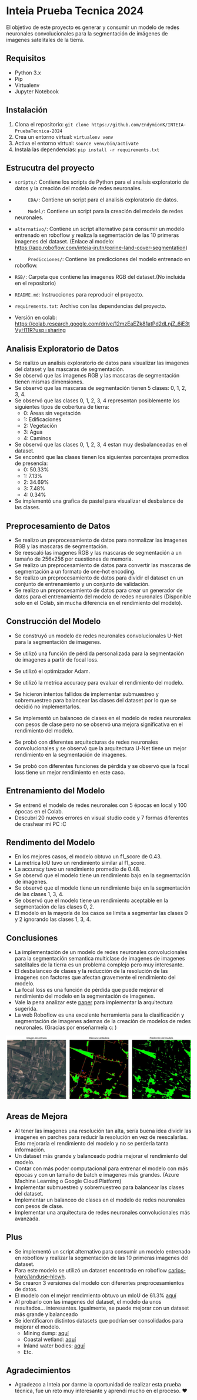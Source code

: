 # Inteia Prueba Tecnica 2024

El objetivo de este proyecto es generar y consumir un modelo de redes neuronales convolucionales para la segmentación de imágenes de imagenes satelitales de la tierra.

## Requisitos

- Python 3.x
- Pip
- Virtualenv
- Jupyter Notebook

## Instalación

1. Clona el repositorio: `git clone https://github.com/EndymionK/INTEIA-PruebaTecnica-2024 `
2. Crea un entorno virtual: `virtualenv venv`
3. Activa el entorno virtual: `source venv/bin/activate`
4. Instala las dependencias: `pip install -r requirements.txt`

## Estrucutra del proyecto

- `scripts/`: Contiene los scripts de Python para el analisis exploratorio de datos y la creación del modelo de redes neuronales.
- `     EDA/`: Contiene un script para el analisis exploratorio de datos.
- `     Model/`: Contiene un script para la creación del modelo de redes neuronales.
- `alternativo/`: Contiene un script alternativo para consumir un modelo entrenado en roboflow y realiza la segmentación de las 10 primeras imagenes del dataset. (Enlace al modelo: https://app.roboflow.com/inteia-jrutn/corine-land-cover-segmentation)
- `     Predicciones/`: Contiene las predicciones del modelo entrenado en roboflow.
- `RGB/`: Carpeta que contiene las imagenes RGB del dataset.(No incluida en el repositorio)
- `README.md`: Instrucciones para reproducir el proyecto.
- `requirements.txt`: Archivo con las dependencias del proyecto.

- Versión en colab: https://colab.research.google.com/drive/12mzEaEZk81atPd2dLnjZ_6iE3tVyH11R?usp=sharing

## Analisis Exploratorio de Datos

- Se realizo un analisis exploratorio de datos para visualizar las imagenes del dataset y las mascaras de segmentación.
- Se observó que las imagenes RGB y las mascaras de segmentación tienen mismas dimensiones.
- Se observó que las mascaras de segmentación tienen 5 clases: 0, 1, 2, 3, 4.
- Se observó que las clases 0, 1, 2, 3, 4 representan posiblemente los siguientes tipos de cobertura de tierra:
    - 0: Áreas sin vegetación
    - 1: Edificaciones
    - 2: Vegetación
    - 3: Agua
    - 4: Caminos
- Se observó que las clases 0, 1, 2, 3, 4 estan muy desbalanceadas en el dataset.
- Se encontró que las clases tienen los siguientes porcentajes promedios de presencia:  
    - 0: 50.33%
    - 1: 7.13%
    - 2: 34.69%
    - 3: 7.48%
    - 4: 0.34%
- Se implementó una grafica de pastel para visualizar el desbalance de las clases.

## Preprocesamiento de Datos

- Se realizo un preprocesamiento de datos para normalizar las imagenes RGB y las mascaras de segmentación.
- Se reescaló las imagenes RGB y las mascaras de segmentación a un tamaño de 256x256 por cuestiones de memoria.
- Se realizo un preprocesamiento de datos para convertir las mascaras de segmentación a un formato de one-hot encoding.
- Se realizo un preprocesamiento de datos para dividir el dataset en un conjunto de entrenamiento y un conjunto de validación.
- Se realizo un preprocesamiento de datos para crear un generador de datos para el entrenamiento del modelo de redes neuronales (Disponible solo en el Colab, sin mucha diferencia en el rendimiento del modelo).

## Construcción del Modelo

- Se construyó un modelo de redes neuronales convolucionales U-Net para la segmentación de imagenes.
- Se utilizó una función de pérdida personalizada para la segmentación de imagenes a partir de focal loss.
- Se utilizó el optimizador Adam.
- Se utilizó la metrica accuracy para evaluar el rendimiento del modelo.

- Se hicieron intentos fallidos de implementar submuestreo y sobremuestreo para balancear las clases del dataset por lo que se decidió no implementarlos.
- Se implementó un balanceo de clases en el modelo de redes neuronales con pesos de clase pero no se observó una mejora significativa en el rendimiento del modelo.
- Se probó con diferentes arquitecturas de redes neuronales convolucionales y se observó que la arquitectura U-Net tiene un mejor rendimiento en la segmentación de imagenes.
- Se probó con diferentes funciones de pérdida y se observó que la focal loss tiene un mejor rendimiento en este caso.

## Entrenamiento del Modelo

- Se entrenó el modelo de redes neuronales con 5 épocas en local y 100 épocas en el Colab.
- Descubrí 20 nuevos errores en visual studio code y 7 formas diferentes de crashear mi PC :C 

## Rendimento del Modelo

- En los mejores casos, el modelo obtuvo un f1_score de 0.43.
- La metrica IoU tuvo un rendimiento similar al f1_score.
- La accuracy tuvo un rendimiento promedio de 0.48.
- Se observó que el modelo tiene un rendimiento bajo en la segmentación de imagenes.
- Se observó que el modelo tiene un rendimiento bajo en la segmentación de las clases 1, 3, 4.
- Se observó que el modelo tiene un rendimiento aceptable en la segmentación de las clases 0, 2.
- El modelo en la mayoría de los casos se limita a segmentar las clases 0 y 2 ignorando las clases 1, 3, 4.

## Conclusiones

- La implementación de un modelo de redes neuronales convolucionales para la segmentación semantica multiclase de imagenes de imagenes satelitales de la tierra es un problema complejo pero muy interesante.
- El desbalanceo de clases y la reducción de la resolución de las imagenes son factores que afectan gravemente el rendimiento del modelo.
- La focal loss es una función de pérdida que puede mejorar el rendimiento del modelo en la segmentación de imagenes.
- Vale la pena analizar este [paper](https://www.mdpi.com/2072-4292/14/18/4558) para implementar la arquitectura sugerida.
- La web Roboflow es una excelente herramienta para la clasificación y segmentación de imagenes ademas de la creación de modelos de redes neuronales. (Gracias por enseñarmela c: )

![Imagen muestra de resultados](Resultados.jpeg)

## Areas de Mejora

- Al tener las imagenes una resolución tan alta, sería buena idea dividir las imagenes en parches para reducir la resolución en vez de reescalarlas. Esto mejoraría el rendimiento del modelo y no se perdería tanta información.
- Un dataset más grande y balanceado podría mejorar el rendimiento del modelo.
- Contar con más poder computacional para entrenar el modelo con más épocas y con un tamaño de batch e imagenes más grandes. (Azure Machine Learning o Google Cloud Platform)
- Implementar submuestreo y sobremuestreo para balancear las clases del dataset.
- Implementar un balanceo de clases en el modelo de redes neuronales con pesos de clase.
- Implementar una arquitectura de redes neuronales convolucionales más avanzada.

## Plus

- Se implementó un script alternativo para consumir un modelo entrenado en roboflow y realizar la segmentación de las 10 primeras imagenes del dataset.
- Para este modelo se utilizó un dataset encontrado en roboflow [carlos-lvaro/landuse-hlcwh](https://universe.roboflow.com/carlos-lvaro/landuse-hlcwh).
- Se crearon 3 versiones del modelo con diferentes preprocesamientos de datos.
- El modelo con el mejor rendimiento obtuvo un mIoU de 61.3% [aquí](https://app.roboflow.com/inteia-jrutn/corine-land-cover-segmentation/4)
- Al probarlo con las imagenes del dataset, el modelo da unos resultados... interesantes. Igualmente, se puede mejorar con un dataset más grande y balanceado
- Se identificaron distintos datasets que podrían ser consolidados para mejorar el modelo.
    - Mining dump: [aquí](https://universe.roboflow.com/tailings-wdzgw/mining-dumps)
    - Coastal wetland: [aquí](https://universe.roboflow.com/cosatl-wetland/new-coastal-wetland-segmentation)
    - Inland water bodies: [aquí](https://universe.roboflow.com/inland-water-bodies/new-inland-water-bodies-segmentation)
    - Etc.

## Agradecimientos

- Agradezco a Inteia por darme la oportunidad de realizar esta prueba técnica, fue un reto muy interesante y aprendí mucho en el proceso. ❤️


